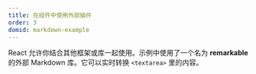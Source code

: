 ```yaml
---
title: 在组件中使用外部插件
order: 3
domid: markdown-example
---
```


React 允许你结合其他框架或库一起使用。示例中使用了一个名为 **remarkable** 的外部 Markdown 库。它可以实时转换 `<textarea>` 里的内容。
